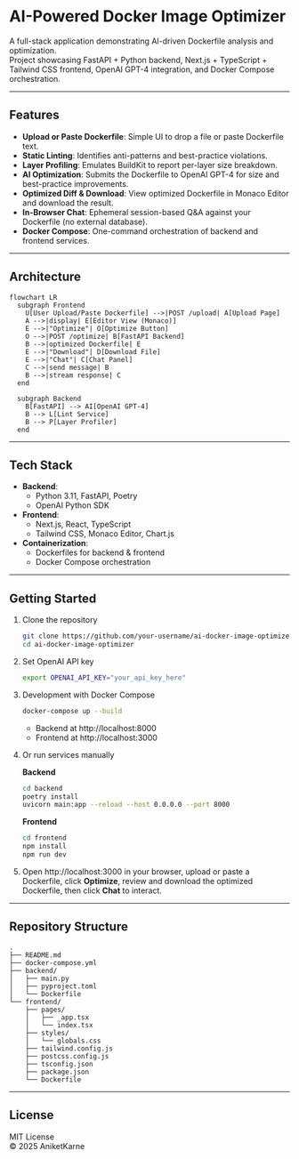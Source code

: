 # AI-Powered Docker Image Optimizer

A full-stack application demonstrating AI-driven Dockerfile analysis and optimization.  
Project showcasing FastAPI + Python backend, Next.js + TypeScript + Tailwind CSS frontend, OpenAI GPT-4 integration, and Docker Compose orchestration.

---

## Features

- **Upload or Paste Dockerfile**: Simple UI to drop a file or paste Dockerfile text.
- **Static Linting**: Identifies anti-patterns and best-practice violations.
- **Layer Profiling**: Emulates BuildKit to report per-layer size breakdown.
- **AI Optimization**: Submits the Dockerfile to OpenAI GPT-4 for size and best-practice improvements.
- **Optimized Diff & Download**: View optimized Dockerfile in Monaco Editor and download the result.
- **In-Browser Chat**: Ephemeral session-based Q&A against your Dockerfile (no external database).
- **Docker Compose**: One-command orchestration of backend and frontend services.

---

## Architecture

```mermaid
flowchart LR
  subgraph Frontend
    U[User Upload/Paste Dockerfile] -->|POST /upload| A[Upload Page]
    A -->|display| E[Editor View (Monaco)]
    E -->|"Optimize"| O[Optimize Button]
    O -->|POST /optimize| B[FastAPI Backend]
    B -->|optimized Dockerfile| E
    E -->|"Download"| D[Download File]
    E -->|"Chat"| C[Chat Panel]
    C -->|send message| B
    B -->|stream response| C
  end

  subgraph Backend
    B[FastAPI] --> AI[OpenAI GPT-4]
    B --> L[Lint Service]
    B --> P[Layer Profiler]
  end
```

---

## Tech Stack

- **Backend**:  
  - Python 3.11, FastAPI, Poetry  
  - OpenAI Python SDK  
- **Frontend**:  
  - Next.js, React, TypeScript  
  - Tailwind CSS, Monaco Editor, Chart.js  
- **Containerization**:  
  - Dockerfiles for backend & frontend  
  - Docker Compose orchestration  

---

## Getting Started

1. Clone the repository  
   ```bash
   git clone https://github.com/your-username/ai-docker-image-optimizer.git
   cd ai-docker-image-optimizer
   ```

2. Set OpenAI API key  
   ```bash
   export OPENAI_API_KEY="your_api_key_here"
   ```

3. Development with Docker Compose  
   ```bash
   docker-compose up --build
   ```
   - Backend at http://localhost:8000  
   - Frontend at http://localhost:3000  

4. Or run services manually  

   **Backend**  
   ```bash
   cd backend
   poetry install
   uvicorn main:app --reload --host 0.0.0.0 --port 8000
   ```

   **Frontend**  
   ```bash
   cd frontend
   npm install
   npm run dev
   ```

5. Open http://localhost:3000 in your browser, upload or paste a Dockerfile, click **Optimize**, review and download the optimized Dockerfile, then click **Chat** to interact.

---

## Repository Structure

```
.
├── README.md
├── docker-compose.yml
├── backend/
│   ├── main.py
│   ├── pyproject.toml
│   └── Dockerfile
└── frontend/
    ├── pages/
    │   ├── _app.tsx
    │   └── index.tsx
    ├── styles/
    │   └── globals.css
    ├── tailwind.config.js
    ├── postcss.config.js
    ├── tsconfig.json
    ├── package.json
    └── Dockerfile
```

---

## License

MIT License  
© 2025 AniketKarne